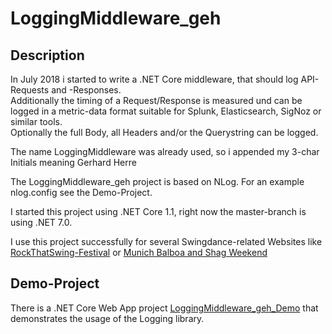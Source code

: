 # LoggingMiddleware_geh

## Description

In July 2018 i started to write a .NET Core middleware, that should log API-Requests and -Responses.  
Additionally the timing of a Request/Response is measured und can be logged
in a metric-data format suitable for Splunk, Elasticsearch, SigNoz or similar tools.  
Optionally the full Body, all Headers and/or the Querystring can be logged.

The name LoggingMiddleware was already used, so i appended my 3-char Initials meaning Gerhard Herre

The LoggingMiddleware_geh project is based on NLog. For an example nlog.config see the Demo-Project.

I started this project using .NET Core 1.1, right now the master-branch is using .NET 7.0.  

I use this project successfully for several Swingdance-related Websites like  
[RockThatSwing-Festival](https://www.rockthatswing.com/)
or [Munich Balboa and Shag Weekend](https://mbsw.worldofswing.com/)


## Demo-Project

There is a .NET Core Web App project
[LoggingMiddleware_geh_Demo](https://github.com/geh24/LoggingMiddleware_geh_Demo)
that demonstrates the usage of the Logging library. 
